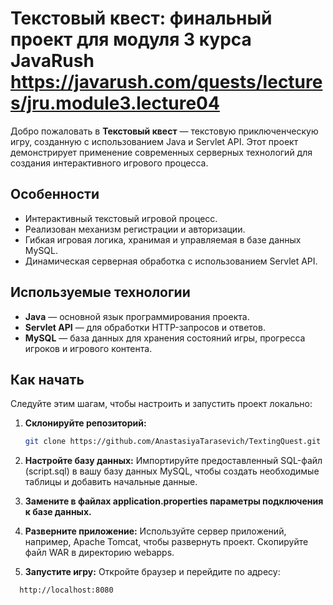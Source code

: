 # Текстовый квест: финальный проект для модуля 3 курса JavaRush https://javarush.com/quests/lectures/jru.module3.lecture04

Добро пожаловать в **Текстовый квест** — текстовую приключенческую игру, созданную с использованием Java и Servlet API. Этот проект демонстрирует применение современных серверных технологий для создания интерактивного игрового процесса.

## Особенности

- Интерактивный текстовый игровой процесс.
- Реализован механизм регистрации и авторизации.
- Гибкая игровая логика, хранимая и управляемая в базе данных MySQL.
- Динамическая серверная обработка с использованием Servlet API.

## Используемые технологии

- **Java** — основной язык программирования проекта.
- **Servlet API** — для обработки HTTP-запросов и ответов.
- **MySQL** — база данных для хранения состояний игры, прогресса игроков и игрового контента.

## Как начать

Следуйте этим шагам, чтобы настроить и запустить проект локально:

1. **Склонируйте репозиторий:**
   ```bash
   git clone https://github.com/AnastasiyaTarasevich/TextingQuest.git
2. **Настройте базу данных:**
   Импортируйте предоставленный SQL-файл (script.sql) в вашу базу данных MySQL, чтобы создать необходимые таблицы и добавить начальные данные.

3. **Замените в файлах application.properties параметры подключения к базе данных.**

4. **Разверните приложение:**
   Используйте сервер приложений, например, Apache Tomcat, чтобы развернуть проект. Скопируйте файл WAR в директорию webapps.

5. **Запустите игру:**
   Откройте браузер и перейдите по адресу:
 ```bash
   http://localhost:8080

